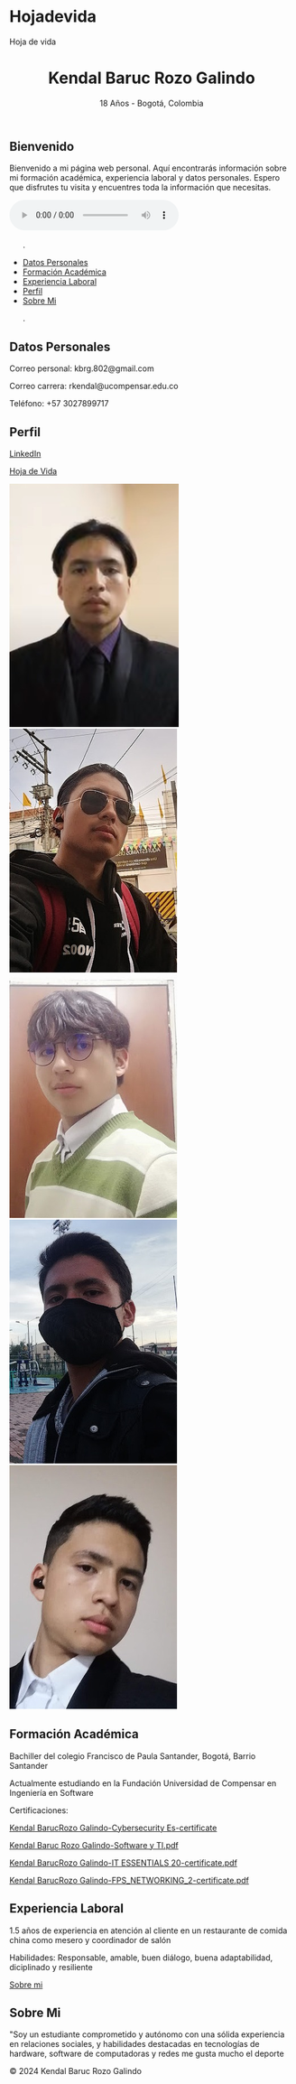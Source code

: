 # Hojadevida
Hoja de vida
<!DOCTYPE html>
<html lang="es">
<head>
  <meta charset="UTF-8">
      <meta name="viewport" content="width=device-width, initial-scale=1.0">
      <title>Kendal Baruc Rozo Galindo - Hoja de Vida</title>
      <link rel="stylesheet" href="Styles.css">
  </head>
  <body>
    <header>
        <h1>Kendal Baruc Rozo Galindo</h1>
        <p>18 Años - Bogotá, Colombia</p>
    </header>
    <section id="bienvenida">
        <h2>Bienvenido</h2>
        <p>Bienvenido a mi página web personal. Aquí encontrarás información sobre mi formación académica, experiencia laboral y datos personales. Espero que disfrutes tu visita y encuentres toda la información que necesitas.</p>
        <audio controls>
         <source src="audio/DeathByGlamour.mp3" type="audio/mpeg">
    </section>
    <nav>
        <ul>
<p>.
            <li><a href="#personal">Datos Personales</a></li>
            <li><a href="#academica">Formación Académica</a></li>
            <li><a href="#laboral">Experiencia Laboral</a></li>
            <li><a href="#Perfil">Perfil</a></li>
            <li><a href="#Sobre Mi">Sobre Mi</a></li>
  <p>.
        </ul>
    </nav>
    <main>
        <section id="personal">
            <h2>Datos Personales</h2>
            <p>Correo personal: kbrg.802@gmail.com</p>
            <p>Correo carrera: rkendal@ucompensar.edu.co</p>
            <p>Teléfono: +57 3027899717</p>
<section id="Perfil">
            <h2>Perfil</h2>
            <p><a href="https://www.linkedin.com" target="_blank">LinkedIn</a></p>
            <a href="Hoja de Vida Kendal.pdf" download> Hoja de Vida</a>
          <p> <img src="Foto.jpeg" alt="Foto de Kendal Baruc Rozo Galindo" id="foto-perfil">
              <img src="Perfil1.jpeg" alt="Informal">
              <img src="Perfil2.jpeg" alt="Casual">
                <img src="Rockero.jpeg" alt="Rcokero">
                  <img src="Traje.jpeg" alt="Formal">
        </section>
        <section id="academica">
            <h2>Formación Académica</h2>
            <p>Bachiller del colegio Francisco de Paula Santander, Bogotá, Barrio Santander</p>
            <p>Actualmente estudiando en la Fundación Universidad de Compensar en Ingeniería en Software</p>
            <p> Certificaciones:
              <p> <a href="Kendal BarucRozo Galindo-Cybersecurity Es-certificate.pdf" download> Kendal BarucRozo Galindo-Cybersecurity Es-certificate</a>
              <p> <a href="Kendal Baruc Rozo Galindo-Software y TI.pdf" download> Kendal Baruc Rozo Galindo-Software y TI.pdf</a>
              <p> <a href="Kendal Baruc Rozo Galindo-IT ESSENTIALS 20-certificate.pdf" download> Kendal BarucRozo Galindo-IT ESSENTIALS 20-certificate.pdf</a>
              <p> <a href="Kendal Baruc Rozo Galindo-FPS_NETWORKING_2-certificate.pdf" download> Kendal BarucRozo Galindo-FPS_NETWORKING_2-certificate.pdf</a>
                
</section> 
        <section id="laboral">
            <h2>Experiencia Laboral</h2>
            <p>1.5 años de experiencia en atención al cliente en un restaurante de comida china como mesero y coordinador de salón</p>
            <p>Habilidades: Responsable, amable, buen diálogo, buena adaptabilidad, diciplinado y resiliente</p>
        </section>
           <section id="Sobre Mi"> 
        <p><a href="![Tecnologia](https://github.com/Khevinzhito/Hojadevida/assets/171200208/092a31fd-966b-48ef-abcc-8cc8f3edca49)
">Sobre mi</a></p>
            <h2>Sobre Mi </h2> 
            <p> "Soy un estudiante comprometido y autónomo con una sólida experiencia en relaciones sociales, y habilidades destacadas en tecnologías de hardware, software de computadoras y redes me gusta mucho el deporte
            </main> 
            <footer> 
                <p>&copy; 2024 Kendal Baruc Rozo Galindo</p>
            </footer>    
            
</html>
